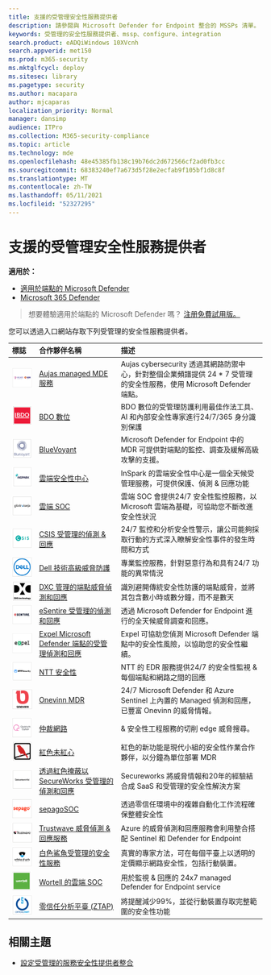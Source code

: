 ```yaml
---
title: 支援的受管理安全性服務提供者
description: 請參閱與 Microsoft Defender for Endpoint 整合的 MSSPs 清單。
keywords: 受管理的安全性服務提供者、mssp、configure、integration
search.product: eADQiWindows 10XVcnh
search.appverid: met150
ms.prod: m365-security
ms.mktglfcycl: deploy
ms.sitesec: library
ms.pagetype: security
ms.author: macapara
author: mjcaparas
localization_priority: Normal
manager: dansimp
audience: ITPro
ms.collection: M365-security-compliance
ms.topic: article
ms.technology: mde
ms.openlocfilehash: 48e45385fb138c19b76dc2d672566cf2ad0fb3cc
ms.sourcegitcommit: 68383240ef7a673d5f28e2ecfab9f105bf1d8c8f
ms.translationtype: MT
ms.contentlocale: zh-TW
ms.lasthandoff: 05/11/2021
ms.locfileid: "52327295"
---
```

# <a name="supported-managed-security-service-providers"></a>支援的受管理安全性服務提供者

**適用於：**
- [適用於端點的 Microsoft Defender](https://go.microsoft.com/fwlink/p/?linkid=2154037)
- [Microsoft 365 Defender](https://go.microsoft.com/fwlink/?linkid=2118804)

> 想要體驗適用於端點的 Microsoft Defender 嗎？ [注册免費試用版。](https://www.microsoft.com/microsoft-365/windows/microsoft-defender-atp?ocid=docs-wdatp-exposedapis-abovefoldlink)


您可以透過入口網站存取下列受管理的安全性服務提供者。 

標誌 |合作夥伴名稱   | 描述 
:---|:---|:---
![Aujas 標誌的影像](images/aujas-logo.png) | [Aujas managed MDE 服務](https://go.microsoft.com/fwlink/?linkid=2162429) | Aujas cybersecurity 透過其網路防禦中心，針對整個企業頻譜提供 24 * 7 受管理的安全性服務，使用 Microsoft Defender 端點。
![BDO 數位標誌的影像](images/bdo-logo.png)| [BDO 數位](https://go.microsoft.com/fwlink/?linkid=2090394) | BDO 數位的受管理防護利用最佳作法工具、AI 和內部安全性專家進行24/7/365 身分識別保護
![BlueVoyant 標誌的影像](images/bluevoyant-logo.png)| [BlueVoyant](https://go.microsoft.com/fwlink/?linkid=2121401) | Microsoft Defender for Endpoint 中的 MDR 可提供對端點的監控、調查及緩解高級攻擊的支援。
![雲端安全性中心標誌的影像](images/cloudsecuritycenter-logo.png)| [雲端安全性中心](https://go.microsoft.com/fwlink/?linkid=2099315) | InSpark 的雲端安全性中心是一個全天候受管理服務，可提供保護、偵測 & 回應功能
![雲端 SOC 標誌的影像](images/cloudsoc-logo.png)| [雲端 SOC](https://go.microsoft.com/fwlink/?linkid=2104265) | 雲端 SOC 會提供24/7 安全性監控服務，以 Microsoft 雲端為基礎，可協助您不斷改進安全性狀況
![CSIS 受管理偵測 & 回應標誌的影像](images/csis-logo.png)| [CSIS 受管理的偵測 & 回應](https://go.microsoft.com/fwlink/?linkid=2091005) | 24/7 監控和分析安全性警示，讓公司能夠採取行動的方式深入瞭解安全性事件的發生時間和方式
![戴爾技術高級威脅防護標誌的影像](images/dell-logo.png)| [Dell 技術高級威脅防護](https://go.microsoft.com/fwlink/?linkid=2091004) | 專業監控服務，針對惡意行為和具有24/7 功能的異常情況
![DXC-Managed 端點威脅偵測和回應標誌的影像](images/dxc-logo.png)| [DXC 管理的端點威脅偵測和回應](https://go.microsoft.com/fwlink/?linkid=2090395) | 識別避開傳統安全性防護的端點威脅，並將其包含數小時或數分鐘，而不是數天
![ESentire 記錄檔的影像](images/esentire-logo.png) | [eSentire 受管理的偵測和回應](https://go.microsoft.com/fwlink/?linkid=2154970) | 透過 Microsoft Defender for Endpoint 進行的全天候威脅調查和回應。
![Expel 標誌的影像](images/expel-logo.png)| [Expel Microsoft Defender 端點的受管理偵測和回應](https://go.microsoft.com/fwlink/?linkid=2162430) | Expel 可協助您偵測 Microsoft Defender 端點中的安全性風險，以協助您的安全性繼續。
![NTT 安全性標誌的影像](images/ntt-logo.png)| [NTT 安全性](https://go.microsoft.com/fwlink/?linkid=2095320) | NTT 的 EDR 服務提供24/7 的安全性監視 & 每個端點和網路之間的回應
![OneVinn 標誌的影像](images/onevinn-logo.png) | [Onevinn MDR](https://go.microsoft.com/fwlink/?linkid=2155203)| 24/7 Microsoft Defender 和 Azure Sentinel 上內置的 Managed 偵測和回應，已豐富 Onevinn 的威脅情報。
![仲裁網路標誌的影像](images/quorum-logo.png) | [仲裁網路](https://go.microsoft.com/fwlink/?linkid=2155202)| & 安全性工程服務的切削 edge 威脅搜尋。
![紅色的未圖符標誌影像](images/redcanary-logo.png)| [紅色未紅心](https://go.microsoft.com/fwlink/?linkid=2103852) | 紅色的新功能是現代小組的安全性作業合作夥伴，以分鐘為單位部署 MDR
![透過紅色掩蔽標誌的 SecureWorks Managed 偵測和回應影像](images/secureworks-logo.png)| [透過紅色掩蔽以 SecureWorks 受管理的偵測和回應](https://go.microsoft.com/fwlink/?linkid=2133634) | Secureworks 將威脅情報和20年的經驗結合成 SaaS 和受管理的安全性解決方案
![SepagoSOC 標誌的影像](images/sepago-logo.png)| [sepagoSOC](https://go.microsoft.com/fwlink/?linkid=2090491) | 透過零信任環境中的複雜自動化工作流程確保整體安全性
![Trustwave 威脅偵測的圖像（& 回應服務標章）](images/trustwave-logo.png)| [Trustwave 威脅偵測 & 回應服務](https://go.microsoft.com/fwlink/?linkid=2127542) | Azure 的威脅偵測和回應服務會利用整合搭配 Sentinel 和 Defender for Endpoint
![白色鯊魚受管理的安全性服務影像](images/white-shark.png)| [白色鯊魚受管理的安全性服務](https://go.microsoft.com/fwlink/?linkid=2154210) |真實的專家方法，可在每個平臺上以透明的定價顯示網路安全性，包括行動裝置。
![Wortell 的雲端 SOC 標誌的影像](images/wortell-logo.png)| [Wortell 的雲端 SOC](https://go.microsoft.com/fwlink/?linkid=2108415) | 用於監視 & 回應的 24x7 managed Defender for Endpoint service
![零信任分析平臺 (ZTAP) 標誌的影像](images/ztap-logo.png)| [零信任分析平臺 (ZTAP) ](https://go.microsoft.com/fwlink/?linkid=2090971) | 將提醒減少99%，並從行動裝置存取完整範圍的安全性功能

## <a name="related-topics"></a>相關主題
- [設定受管理的服務安全性提供者整合](configure-mssp-support.md)